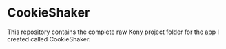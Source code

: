 # CookieShaker
This repository contains the complete raw Kony project folder for the app I created called CookieShaker.
